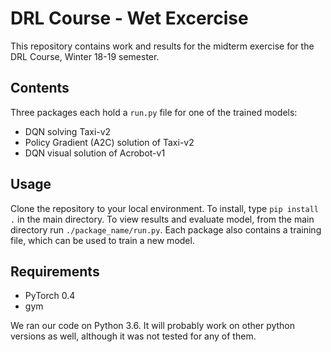 # DRL Course - Wet Excercise
This repository contains work and results for the midterm exercise for the DRL Course, Winter 18-19 semester.

## Contents
Three packages each hold a `run.py` file for one of the trained models:
* DQN solving Taxi-v2
* Policy Gradient (A2C) solution of Taxi-v2
* DQN visual solution of Acrobot-v1

## Usage
Clone the repository to your local environment. To install, type `pip install .` in the main directory. 
To view results and evaluate model, from the main directory run `./package_name/run.py`.
Each package also contains a training file, which can be used to train a new model.

## Requirements
* PyTorch 0.4
* gym

We ran our code on Python 3.6. It will probably work on other python versions as well, although it was not tested for any of them.


